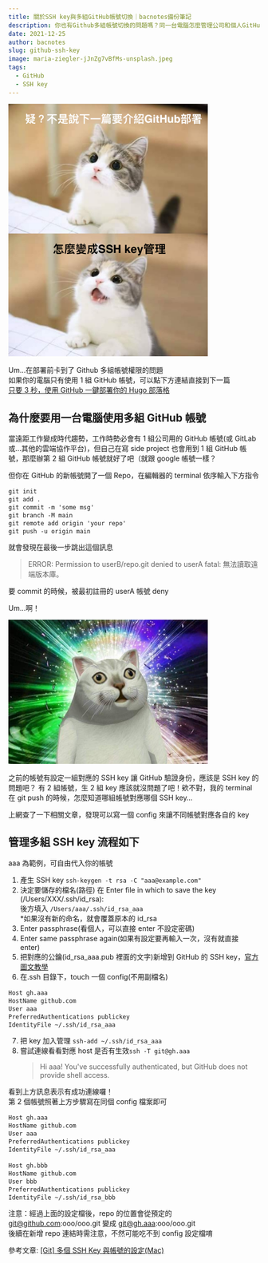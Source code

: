 ```yaml
---
title: 關於SSH key與多組GitHub帳號切換｜bacnotes備份筆記
description: 你也有Github多組帳號切換的問題嗎？同一台電腦怎麼管理公司和個人GitHub帳號？生成的SSH key檔案如何不會覆蓋原本的檔案，來試試建立一個config管理Github多組帳號吧！
date: 2021-12-25
author: bacnotes
slug: github-ssh-key
image: maria-ziegler-jJnZg7vBfMs-unsplash.jpeg
tags:
  - GitHub
  - SSH key
---
```


<img src="./cat_white.png" alt="white-cat-meme" width="400"/>

Um...在部署前卡到了 Github 多組帳號權限的問題  
如果你的電腦只有使用 1 組 GitHub 帳號，可以點下方連結直接到下一篇  
[只要 3 秒，使用 GitHub 一鍵部署你的 Hugo 部落格](https://bacnotes.github.io/p/github-deploy-hugo '[只要3秒，使用GitHub一鍵部署你的Hugo部落格')

## 為什麼要用一台電腦使用多組 GitHub 帳號

當遠距工作變成時代趨勢，工作時勢必會有 1 組公司用的 GitHub 帳號(或 GitLab 或…其他的雲端協作平台)，但自己在寫 side project 也會用到 1 組 GitHub 帳號，那麼辦第 2 組 GitHub 帳號就好了吧（就跟 google 帳號一樣？

但你在 GitHub 的新帳號開了一個 Repo，在編輯器的 terminal 依序輸入下方指令

```
git init
git add .
git commit -m 'some msg'
git branch -M main
git remote add origin 'your repo'
git push -u origin main
```

就會發現在最後一步跳出這個訊息

> ERROR: Permission to userB/repo.git denied to userA
> fatal: 無法讀取遠端版本庫。

要 commit 的時候，被最初註冊的 userA 帳號 deny

Um...啊！  

<img src="./cat.jpg" alt="cat-meme" width="400"/>  

之前的帳號有設定一組對應的 SSH key 讓 GitHub 驗證身份，應該是 SSH key 的問題吧？
有 2 組帳號，生 2 組 key 應該就沒問題了吧！欸不對，我的 terminal 在 git push 的時候，怎麼知道哪組帳號對應哪個 SSH key…

上網查了一下相關文章，發現可以寫一個 config 來讓不同帳號對應各自的 key

## 管理多組 SSH key 流程如下

aaa 為範例，可自由代入你的帳號

1. 產生 SSH key `ssh-keygen -t rsa -C "aaa@example.com"`
2. 決定要儲存的檔名(路徑)
   在 Enter file in which to save the key (/Users/XXX/.ssh/id_rsa):  
   後方填入 `/Users/aaa/.ssh/id_rsa_aaa`  
   \*如果沒有新的命名，就會覆蓋原本的 id_rsa
3. Enter passphrase(看個人，可以直接 enter 不設定密碼)
4. Enter same passphrase again(如果有設定要再輸入一次，沒有就直接 enter)
5. 把對應的公鑰(id_rsa_aaa.pub 裡面的文字)新增到 GitHub 的 SSH key，[官方圖文教學](https://docs.github.com/en/authentication/connecting-to-github-with-ssh/adding-a-new-ssh-key-to-your-github-account)
6. 在.ssh 目錄下，touch 一個 config(不用副檔名)

```
Host gh.aaa
HostName github.com
User aaa
PreferredAuthentications publickey
IdentityFile ~/.ssh/id_rsa_aaa
```

7. 把 key 加入管理 `ssh-add ~/.ssh/id_rsa_aaa`
8. 嘗試連線看看對應 host 是否有生效`ssh -T git@gh.aaa`
   > Hi aaa! You've successfully authenticated, but GitHub does not provide shell access.

看到上方訊息表示有成功連線囉！  
第 2 個帳號照著上方步驟寫在同個 config 檔案即可

```
Host gh.aaa
HostName github.com
User aaa
PreferredAuthentications publickey
IdentityFile ~/.ssh/id_rsa_aaa

Host gh.bbb
HostName github.com
User bbb
PreferredAuthentications publickey
IdentityFile ~/.ssh/id_rsa_bbb
```

注意：經過上面的設定檔後，repo 的位置會從預定的
git@github.com:ooo/ooo.git 變成 git@gh.aaa:ooo/ooo.git  
後續在新增 repo 連結時需注意，不然可能吃不到 config 設定檔唷

參考文章:
[[Git] 多個 SSH Key 與帳號的設定(Mac)](https://dotblogs.com.tw/as15774/2018/04/30/174737 '[[Git] 多個SSH Key與帳號的設定(Mac)')
